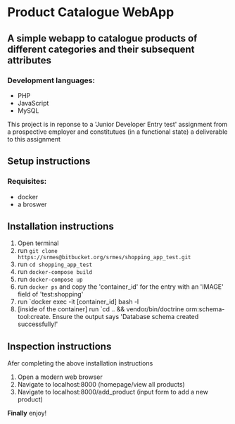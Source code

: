 # Product Catalogue WebApp

## A simple webapp to catalogue products of different categories and their subsequent attributes

### Development languages:

* PHP
* JavaScript
* MySQL

This project is in reponse to a 'Junior Developer Entry test' assignment from a prospective employer and constitutues (in a functional state) a deliverable to this assignment

## Setup instructions
### Requisites:
 - docker
 - a broswer

## Installation instructions

 1. Open terminal
 2. run `git clone https://srmes@bitbucket.org/srmes/shopping_app_test.git`
 3. run `cd shopping_app_test`
 4. run `docker-compose build`
 5. run `docker-compose up`
 6. run `docker ps` and copy the 'container_id' for the entry with an 'IMAGE' field of 'test:shopping'
 7. run `docker exec -it [container_id] bash -l
 8. [inside of the container] run `cd .. && vendor/bin/doctrine orm:schema-tool:create. Ensure the output says 'Database schema created successfully!'

## Inspection instructions

Afer completing the above installation instructions

 1. Open a modern web browser
 2. Navigate to localhost:8000 (homepage/view all products)
 3. Navigate to localhost:8000/add_product (input form to add a new product)

**Finally** enjoy!
